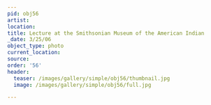 ```yaml
---
pid: obj56
artist:
location:
title: Lecture at the Smithsonian Museum of the American Indian
_date: 3/25/06
object_type: photo
current_location:
source:
order: '56'
header:
  teaser: /images/gallery/simple/obj56/thumbnail.jpg
  image: /images/gallery/simple/obj56/full.jpg

---
```

